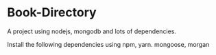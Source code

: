 # Book-Directory
A project using nodejs, mongodb and lots of dependencies.

Install the following dependencies using npm, yarn.
mongoose, morgan
